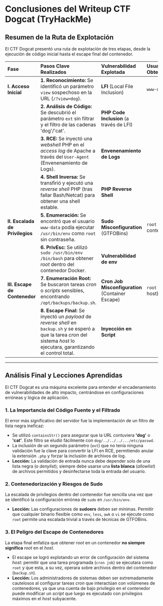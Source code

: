 # Conclusiones del Writeup CTF Dogcat (TryHackMe)

## Resumen de la Ruta de Explotación

El CTF Dogcat presentó una ruta de explotación de tres etapas, desde la ejecución de código inicial hasta el escape final del contenedor.

| Fase | Pasos Clave Realizados | Vulnerabilidad Explotada | Usuario Obtenido |
| :--- | :--- | :--- | :--- |
| **I. Acceso Inicial** | **1. Reconocimiento:** Se identificó un parámetro `view` sospechoso en la URL (`/?view=dog`). | **LFI** (Local File Inclusion) | `www-data` |
| | **2. Análisis de Código:** Se descubrió el parámetro `ext` sin filtrar y el filtro de las cadenas 'dog'/'cat'. | **PHP Code Inclusion** (a través de LFI) | |
| | **3. RCE:** Se inyectó una *webshell* PHP en el *access log* de Apache a través del `User-Agent` (Envenenamiento de Logs). | **Envenenamiento de Logs** | |
| | **4. Shell Inversa:** Se transfirió y ejecutó una *reverse shell* PHP (tras fallar Bash/Netcat) para obtener una shell estable. | **PHP Reverse Shell** | |
| **II. Escalada de Privilegios** | **5. Enumeración:** Se encontró que el usuario `www-data` podía ejecutar `/usr/bin/env` como `root` sin contraseña. | **Sudo Misconfiguration** (GTFOBins) | `root` (en contenedor) |
| | **6. PrivEsc:** Se utilizó `sudo /usr/bin/env /bin/bash` para obtener *root* dentro del contenedor Docker. | **Vulnerabilidad de env** | |
| **III. Escape de Contenedor** | **7. Enumeración Root:** Se buscaron tareas *cron* o *scripts* sensibles, encontrando `/opt/backups/backup.sh`. | **Cron Job Misconfiguration** (Container Escape) | `root` (en host) |
| | **8. Escape Final:** Se inyectó un *payload* de *reverse shell* en `backup.sh` y se esperó a que la tarea *cron* del sistema *host* lo ejecutara, garantizando el control total. | **Inyección en Script** | |

---

## Análisis Final y Lecciones Aprendidas

El CTF Dogcat es una máquina excelente para entender el encadenamiento de vulnerabilidades de alto impacto, centrándose en configuraciones erróneas y lógica de aplicación.

### 1. La Importancia del Código Fuente y el Filtrado

El error más significativo del servidor fue la implementación de un filtro de lista negra ineficaz:

* Se utilizó `containsStr()` para asegurar que la URL contuviera **'dog'** o **'cat'**. Este filtro se eludió fácilmente con `dog/../../../.../etc/passwd`.
* La inclusión de un segundo parámetro (`ext`) que no tenía ninguna validación fue la clave para convertir la LFI en RCE, permitiendo anular la extensión `.php` y forzar la inclusión de archivos de log.
* **Lección:** La validación de entrada nunca debe depender solo de una lista negra (o *denylist*); siempre debe usarse una **lista blanca** (*allowlist*) de archivos permitidos y desinfectarse toda la entrada del usuario.

### 2. Contenedorización y Riesgos de Sudo

La escalada de privilegios dentro del contenedor fue sencilla una vez que se identificó la configuración errónea de `sudo` en `/usr/bin/env`.

* **Lección:** Las configuraciones de **sudoers** deben ser mínimas. Permitir que cualquier binario flexible como `env`, `less`, `awk` o `vi` se ejecute como `root` permite una escalada trivial a través de técnicas de GTFOBins.

### 3. El Peligro del Escape de Contenedores

La etapa final enfatiza que obtener *root* en un contenedor **no siempre significa** *root* en el *host*.

* El escape se logró explotando un error de configuración del sistema *host*: permitir que una tarea programada (`cron job`) se ejecutara como `root` y que esta, a su vez, operara sobre archivos dentro del contenedor (`backup.sh`).
* **Lección:** Los administradores de sistemas deben ser extremadamente cautelosos al configurar tareas *cron* que interactúan con volúmenes de contenedores, ya que una cuenta de bajo privilegio en el contenedor puede modificar un *script* que luego es ejecutado con privilegios máximos en el *host* subyacente.
